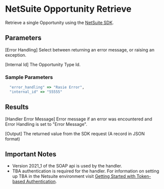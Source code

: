 # NetSuite Opportunity Retrieve
Retrieve a single Opportunity using the [NetSuite SDK](https://github.com/NetSweet/netsuite).

## Parameters
[Error Handling]
  Select between returning an error message, or raising an exception.

[Internal Id]
  The Opportunity Type Id.

### Sample Parameters
``` ruby
  "error_handling" => "Rasie Error",
  "internal_id" => "55555"
``` 

## Results
[Handler Error Message]
  Error message if an error was encountered and Error Handling is set to "Error Message".

[Output]
    The returned value from the SDK request (A record in JSON format)

## Important Notes
* Version 2021_1 of the SOAP api is used by the handler.
* TBA authentication is required for the handler.  For information on setting up TBA in the Netsuite environment visit [Getting Started with Token-based Authentication](https://docs.oracle.com/en/cloud/saas/netsuite/ns-online-help/section_4247337262.html).
